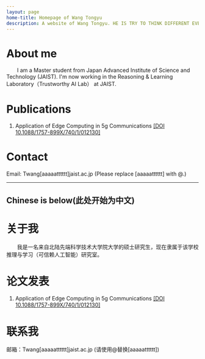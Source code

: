 ```yaml
---
layout: page
home-title: Homepage of Wang Tongyu
description: A website of Wang Tongyu. HE IS TRY TO THINK DIFFERENT EVERYDAY
---
```


# About me

&emsp;&emsp;I am a Master student from Japan Advanced Institute of Science and Technology (JAIST). I'm now working in the Reasoning & Learning Laboratory（Trustworthy AI Lab） at JAIST.

# Publications

1. Application of Edge Computing in 5g Communications [[DOI 10.1088/1757-899X/740/1/012130]](https://iopscience.iop.org/article/10.1088/1757-899X/740/1/012130/pdf)

# Contact

Email: Twang[aaaaatttttt]jaist.ac.jp (Please replace [aaaaatttttt] with @.)

- - - 
## Chinese is below(此处开始为中文)

# 关于我

&emsp;&emsp;我是一名来自北陆先端科学技术大学院大学的硕士研究生，现在隶属于该学校推理与学习（可信赖人工智能）研究室。

# 论文发表

1. Application of Edge Computing in 5g Communications [[DOI 10.1088/1757-899X/740/1/012130]](https://iopscience.iop.org/article/10.1088/1757-899X/740/1/012130/pdf)


# 联系我

邮箱：Twang[aaaaatttttt]jaist.ac.jp (请使用@替换[aaaaatttttt])
